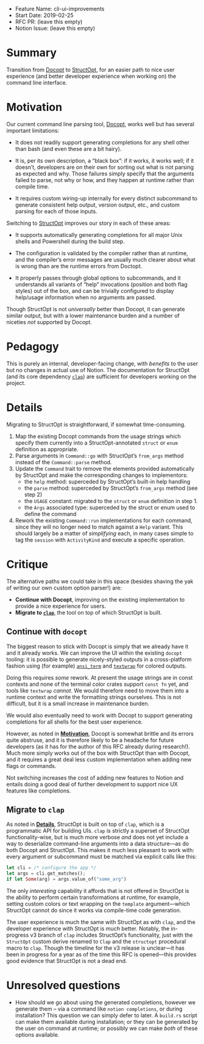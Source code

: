 - Feature Name: cli-ui-improvements
- Start Date: 2019-02-25
- RFC PR: (leave this empty)
- Notion Issue: (leave this empty)

# Summary
[summary]: #summary

Transition from [Docopt] to [StructOpt], for an easier path to nice user experience (and better developer experience when working on) the command line interface.

[Docopt]: https://docs.rs/docopt/1.0.2/docopt/
[StructOpt]: https://docs.rs/structopt/0.2.14/structopt/

# Motivation
[motivation]: #motivation

Our current command line parsing tool, [Docopt], works well but has several important limitations:

- It does not readily support generating completions for any shell other than bash (and even these are a bit hairy).

- It is, per its own description, a “black box”: if it works, it works well; if it doesn’t, developers are on their own for sorting out what is not parsing as expected and why. Those failures simply specify that the arguments failed to parse, not why or how, and they happen at runtime rather than compile time.

- It requires custom wiring-up internally for every distinct subcommand to generate consistent help output, version output, etc., and custom parsing for each of those inputs.

Switching to [StructOpt] improves our story in each of these areas:

- It supports automatically generating completions for all major Unix shells and Powershell during the build step.

- The configuration is validated by the compiler rather than at runtime, and the compiler’s error messages are usually much clearer about what is wrong than are the runtime errors from Doctopt.

- It properly passes through global options to subcommands, and it understands all variants of “help” invocations (position and both flag styles) out of the box, and can be trivially configured to display help/usage information when no arguments are passed.

Though StructOpt is not *universally* better than Docopt, it can generate similar output, but with a lower maintenance burden and a number of niceties *not* supported by Docopt.

# Pedagogy
[pedagogy]: #pedagogy

This is purely an internal, developer-facing change, with *benefits* to the user but no changes in actual use of Notion. The documentation for StructOpt (and its core dependency [`clap`]) are sufficient for developers working on the project.

[`clap`]: https://docs.rs/clap/2.32.0/clap/

# Details
[details]: #details

Migrating to StructOpt is straightforward, if somewhat time-consuming. 

1. Map the existing Docopt commands from the usage strings which specify them currently into a StructOpt-annotated `struct` or `enum` definition as appropriate.
2. Parse arguments in `Command::go` with StructOpt’s `from_args` method instead of the `Command::parse` method.
3. Update the `Command` trait to remove the elements provided automatically by StructOpt and make the corresponding changes to implementors:
	- the `help` method: superceded by StructOpt’s built-in help handling
	- the `parse` method: superceded by StructOpt’s `from_args` method (see step 2)
	- the `USAGE` constant: migrated to the `struct` or `enum` definition in step 1.
	- the `Args` associated type: superceded by the struct or enum used to define the command
4. Rework the existing `Command::run` implementations for each command, since they will no longer need to match against a `Help` variant. This should largely be a matter of *simplifying* each, in many cases simple to tag the `session` with `ActivityKind` and execute a specific operation.

# Critique
[critique]: #critique

The alternative paths we could take in this space (besides shaving the yak of writing our own custom option parser!) are:

- <b>Continue with Docopt</b>, improving on the existing implementation to provide a nice experience for users.
- <b>Migrate to [`clap`]</b>, the tool on top of which StructOpt is built.

## Continue with `docopt`

The biggest reason to stick with Docopt is simply that we already have it and it already works. We can improve the UI within the existing `docopt` tooling: it is possible to generate nicely-styled outputs in a cross-platform fashion using (for example) [`ansi_term`][ansi_term] and [`textwrap`][textwrap] for colored outputs.

[ansi_term]: https://docs.rs/ansi_term/0.11.0/ansi_term/
[textwrap]: https://docs.rs/textwrap/0.11.0/textwrap/index.html

Doing this requires *some* rework. At present the usage strings are in const contexts and none of the terminal color crates support `const fn` yet, and tools like `textwrap` *cannot*. We would therefore need to move them into a runtime context and write the formatting strings ourselves. This is not difficult, but it is a small increase in maintenance burden.

We would also eventually need to work with Docopt to support generating completions for all shells for the best user experience.

However, as noted in [<b>Motivation</b>](#motivation), Docopt is somewhat brittle and its errors quite abstruse, and it is therefore likely to be a headache for future developers (as it has for the author of this RFC already during research!). Much more simply works out of the box with StructOpt than with Docopt, and it requires a great deal less custom implementation when adding new flags or commands.

Not switching increases the cost of adding new features to Notion and entails doing a good deal of further development to support nice UX features like completions.

## Migrate to `clap`

As noted in [<b>Details</b>](#details), StructOpt is built on top of `clap`, which is a programmatic API for building UIs. `clap` is strictly a superset of StructOpt functionality-wise, but is much more verbose *and* does not yet include a way to deserialize command-line arguments into a data structure—as do both Docopt and StructOpt. This makes it much less pleasant to work with: every argument or subcommand must be matched via explicit calls like this:

```rust
let cli = /* configure the app */
let args = cli.get_matches();
if let Some(arg) = args.value_of("some_arg")
```

The only *interesting* capability it affords that is not offered in StructOpt is the ability to perform certain transformations at runtime, for example, setting custom colors or text wrapping on the `template` argument—which StructOpt cannot do since it works via compile-time code generation.

The user experience is much the same with StructOpt as with `clap`, and the developer experience with StructOpt is *much* better. Notably, the in-progress v3 branch of `clap` includes StructOpt’s functionality, just with the `StructOpt` custom derive renamed to `Clap` and the `structopt` procedural macro to `clap`. Though the timeline for the v3 release is unclear—it has been in progress for a year as of the time this RFC is opened—this provides good evidence that StructOpt is not a dead end.

# Unresolved questions
[unresolved]: #unresolved-questions

- How should we go about using the generated completions, however we generate them – via a command like `notion completions`, or during installation? This question we can simply defer to later. A `build.rs` script can make them available during installation; or they can be generated by the user on command at runtime; or possibly we can make *both* of these options available.